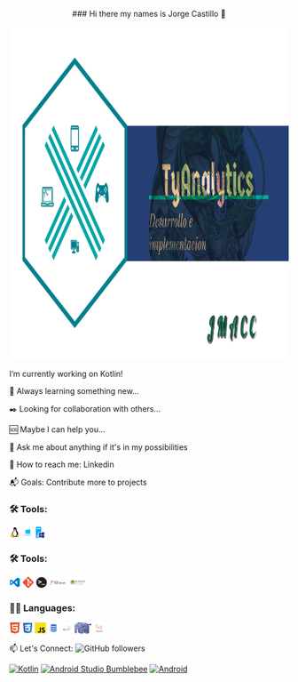 <p align="center"> 
### Hi there my names is Jorge Castillo 👋


<!--
**jmacc/jmacc** is a ✨ _special_ ✨ repository because its `README.md` (this file) appears on your GitHub profile.

Here are some ideas to get you started:

- 🔭 I’m currently working on ...
- 🌱 I’m currently learning ...
- 👯 I’m looking to collaborate on ...
- 🤔 I’m looking for help with ...
- 💬 Ask me about ...
- 📫 How to reach me: ...
- 😄 Pronouns: ...
- ⚡ Fun fact: ..
-->
<code><img height="600" alt="jmacc" src="https://raw.githubusercontent.com/jmacc/jmacc/main/img/PortadaCorta.png"></code>

I’m currently working on Kotlin!

:dart: Always learning something new...

:black_nib: Looking for collaboration with others...

:sos: Maybe I can help you...

:speech_balloon: Ask me about anything if it's in my possibilities

:couple: How to reach me: Linkedin

:mailbox_with_mail: Goals: Contribute more to projects


### 🛠️ Tools:

<code><img height="20" alt="Linux" src="https://raw.githubusercontent.com/jmacc/jmacc/fcc10af528ae7c9597970e973f96d6c37f3608f4/img/linux.png"></code>
<code><img height="20" alt="Windows" src="https://raw.githubusercontent.com/jmacc/jmacc/fcc10af528ae7c9597970e973f96d6c37f3608f4/img/windows.png"></code>
<code><img height="20" alt="WindowsServer" src="https://raw.githubusercontent.com/jmacc/jmacc/fcc10af528ae7c9597970e973f96d6c37f3608f4/img/windows-server.png"></code>

### 🛠️ Tools:
<code><img height="20" alt="Visual Studio Code" src="https://raw.githubusercontent.com/jmacc/jmacc/fcc10af528ae7c9597970e973f96d6c37f3608f4/img/Visual.png"></code>
<code><img height="20" alt="Git" src="https://raw.githubusercontent.com/jmacc/jmacc/fcc10af528ae7c9597970e973f96d6c37f3608f4/img/Git.png"></code>
<code><img height="20" alt="Terminal" src="https://raw.githubusercontent.com/jmacc/jmacc/fcc10af528ae7c9597970e973f96d6c37f3608f4/img/terminal.png"></code>
<code><img height="20" alt="SQLSERVER" src="https://raw.githubusercontent.com/jmacc/jmacc/fcc10af528ae7c9597970e973f96d6c37f3608f4/img/SQLSERVER.png"></code>
<code><img height="20" alt="AndroidStudio" src="https://raw.githubusercontent.com/jmacc/jmacc/fcc10af528ae7c9597970e973f96d6c37f3608f4/img/android-studio.png"></code>

### 🧑‍💻 Languages:
<code><img height="20" alt="HTML" src="https://raw.githubusercontent.com/jmacc/jmacc/fcc10af528ae7c9597970e973f96d6c37f3608f4/img/Html.png"></code>
<code><img height="20" alt="CSS" src="https://raw.githubusercontent.com/jmacc/jmacc/fcc10af528ae7c9597970e973f96d6c37f3608f4/img/Css.png"></code>
<code><img height="20" alt="JavaScript" src="https://raw.githubusercontent.com/jmacc/jmacc/fcc10af528ae7c9597970e973f96d6c37f3608f4/img/Js.png"></code>
<code><img height="20" alt="SQL" src="https://raw.githubusercontent.com/jmacc/jmacc/fcc10af528ae7c9597970e973f96d6c37f3608f4/img/sql.png"></code>
<code><img height="20" alt="MySQL" src="https://raw.githubusercontent.com/jmacc/jmacc/fcc10af528ae7c9597970e973f96d6c37f3608f4/img/mysql.png"></code>
<code><img height="20" alt="PHP" src="https://raw.githubusercontent.com/jmacc/jmacc/fcc10af528ae7c9597970e973f96d6c37f3608f4/img/php.png"></code>
<code><img height="20" alt="Laravel" src="https://raw.githubusercontent.com/jmacc/jmacc/fcc10af528ae7c9597970e973f96d6c37f3608f4/img/laravel.png"></code>

<p>

📫 Let's Connect:
![GitHub followers](https://img.shields.io/github/followers/jmacc?style=social)

[![Kotlin](https://img.shields.io/badge/Kotlin-1.6-purple?longCache=true&style=popout-square)](https://kotlinlang.org)
[![Android Studio Bumblebee ](https://img.shields.io/badge/Android_Studio_Bumblebee-2021.1.1-blue.svg?longCache=true&style=popout-square)](https://developer.android.com/studio)
[![Android](https://img.shields.io/badge/Android-10-blue.svg?longCache=true&style=popout-square)](https://www.android.com)
